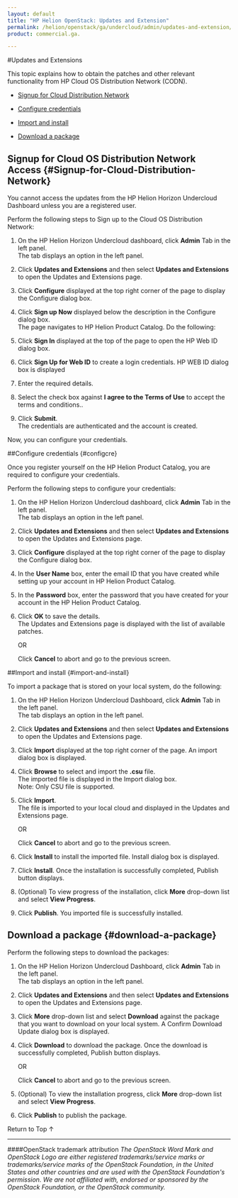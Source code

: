 ```yaml
---
layout: default
title: "HP Helion OpenStack: Updates and Extension"
permalink: /helion/openstack/ga/undercloud/admin/updates-and-extension/
product: commercial.ga.

---
```

<!--UNDER REVISION-->


<script>

function PageRefresh {
onLoad="window.refresh"
}

PageRefresh();

</script>

<!--
<p style="font-size: small;"> <a href="/helion/openstack/install-beta/prereqs/">&#9664; PREV</a> | <a href="/helion/openstack/install-beta-overview/">&#9650; UP</a> | <a href="/helion/openstack/install-beta/vsa/">NEXT &#9654;</a> </p> --->

#Updates and Extensions

This topic explains how to obtain the patches and other relevant functionality from HP Cloud OS Distribution Network (CODN).

* [Signup for Cloud Distribution Network](#Signup-for-Cloud-Distribution-Network)

* [Configure credentials](#configcre)

* [Import and install](#import-and-install)

* [Download a package](#download-a-package)


## Signup for Cloud OS Distribution Network Access {#Signup-for-Cloud-Distribution-Network}  

You cannot access the updates from the HP Helion Horizon Undercloud Dashboard unless you are a registered user.

Perform the following steps to Sign up to the Cloud OS Distribution Network:

1.  On the HP Helion Horizon Undercloud dashboard, click **Admin** Tab in the left panel.<br> The tab displays an option in the left panel.

2.	Click **Updates and Extensions** and then select **Updates and Extensions** to open the Updates and Extensions page.

3.	Click **Configure** displayed at the top right corner of the page to display the Configure dialog box.

4.	Click **Sign up Now** displayed below the description in the Configure dialog box.<br>
The page navigates to HP Helion Product Catalog. Do the following:</br> 
    
5.  Click **Sign In** displayed at the top of the page to open the HP Web ID dialog box.

6. Click **Sign Up for Web ID** to create a login credentials. HP WEB ID dialog box is displayed 
    
7. Enter the required details.
  
8. Select the check box against **I agree to the Terms of Use** to accept the terms and conditions..

9. Click **Submit**.<br>The credentials are authenticated and the account is created.

Now, you can configure your credentials.

##Configure credentials {#configcre}

Once you register yourself on the HP Helion Product Catalog, you are required to configure your credentials.

Perform the following steps to configure your credentials:

1.  On the HP Helion Horizon Undercloud dashboard, click **Admin** Tab in the left panel.<br> The tab displays an option in the left panel.

2.	Click **Updates and Extensions** and then select **Updates and Extensions** to open the Updates and Extensions page.

3.	Click **Configure** displayed at the top right corner of the page to display the Configure dialog box.

4. In the **User Name** box, enter the email ID that you have created while setting up your account in HP Helion Product Catalog. 

5.	In the **Password** box, enter the password that you have created for your account in the HP Helion Product Catalog.

6.	Click **OK** to save the details.<br>The Updates and Extensions page is displayed with the list of available patches.</br>


	OR

	Click **Cancel** to abort and go to the previous screen.

##Import and install {#import-and-install}

To import a package that is stored on your local system, do the following:

1.  On the HP Helion Horizon Undercloud Dashboard, click **Admin** Tab in the left panel.<br> The tab displays an option in the left panel.

2.	Click **Updates and Extensions** and then select **Updates and Extensions** to open the Updates and Extensions page.

3.	Click **Import** displayed at the top right corner of the page. An import dialog box is displayed.

4.	Click **Browse** to select and import the **.csu** file.<br>The imported file is displayed in the Import dialog box.</br> Note: Only CSU file is supported.

5.	Click **Import**.<br>The file is imported to your local cloud and displayed in the Updates and Extensions page.


	OR

	Click **Cancel** to abort and go to the previous screen.

6. Click **Install** to install the imported file. Install dialog box is displayed.

7. Click **Install**.  Once the installation is successfully completed, Publish button displays. 

8. (Optional) To view progress of the installation, click **More** drop-down list and select **View Progress**.

9. Click **Publish**. You imported file is successfully installed.

## Download a package {#download-a-package}

Perform the following steps to download the packages:

1. On the HP Helion Horizon Undercloud Dashboard, click **Admin** Tab in the left panel.<br> The tab displays an option in the left panel.

2.	Click **Updates and Extensions** and then select **Updates and Extensions** to open the Updates and Extensions page.
3.	Click **More** drop-down list and select **Download** against the package that you want to download on your local system. A Confirm Download Update dialog box is displayed.

4. Click **Download** to download the package. Once the download is successfully completed, Publish button displays.


	OR

	Click **Cancel** to abort and go to the previous screen.

7. (Optional) To view the installation progress, click **More** drop-down list and select **View Progress**.

8. Click **Publish** to publish the package.

<a href="#top" style="padding:14px 0px 14px 0px; text-decoration: none;"> Return to Top &#8593; </a>

----
####OpenStack trademark attribution
*The OpenStack Word Mark and OpenStack Logo are either registered trademarks/service marks or trademarks/service marks of the OpenStack Foundation, in the United States and other countries and are used with the OpenStack Foundation's permission. We are not affiliated with, endorsed or sponsored by the OpenStack Foundation, or the OpenStack community.*




